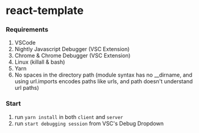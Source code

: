 # react-template

### Requirements
1. VSCode
2. Nightly Javascript Debugger (VSC Extension)
3. Chrome & Chrome Debugger (VSC Extension)
4. Linux (killall & bash)
5. Yarn
6. No spaces in the directory path (module syntax has no \_\_dirname, and using url.imports encodes paths like urls, and path doesn't understand url paths)

### Start
1. run `yarn install` in both `client` and `server`
2. run `start debugging session` from VSC's Debug Dropdown
